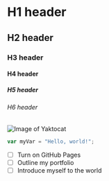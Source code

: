 # H1 header
## H2 header
### H3 header
#### H4 header
##### H5 header
###### H6 header

![Image of Yaktocat](https://octodex.github.com/images/yaktocat.png)

``` javascript
var myVar = "Hello, world!";
```

- [ ] Turn on GitHub Pages
- [ ] Outline my portfolio
- [ ] Introduce myself to the world
